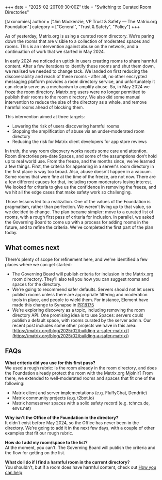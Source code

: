+++
date = "2025-02-20T09:30:00Z"
title = "Switching to Curated Room Directories"

[taxonomies]
author = ["Jim Mackenzie, VP Trust & Safety — The Matrix.org Foundation"]
category = ["General", "Trust & Safety", "Policy"]
+++

As of yesterday, Matrix.org is using a curated room directory. We’re paring down the rooms that are visible to a collection of moderated spaces and rooms. This is an intervention against abuse on the network, and a continuation of work that we started in May 2024\.

In early 2024 we noticed an uptick in users creating rooms to share harmful content. After a few iterations to identify these rooms and shut them down, we realised we needed to change tack. We landed on first reducing the discoverability and reach of these rooms \- after all, no other encrypted messaging platform provides a room directory service, and unfortunately it can clearly serve as a mechanism to amplify abuse. So, in May 2024 we froze the room directory. Matrix.org users were no longer permitted to publish their rooms to the room directory. We also did some manual intervention to reduce the size of the directory as a whole, and remove harmful rooms ahead of blocking them.

This intervention aimed at three targets:

* Lowering the risk of users discovering harmful rooms  
* Stopping the amplification of abuse via an under-moderated room directory  
* Reducing the risk for Matrix client developers for app store reviews

In truth, the way room discovery works needs some care and attention. Room directories pre-date Spaces, and some of the assumptions don't hold up to real world use. From the freeze, and the months since, we've learned a few things. First, the criteria for appearing in a server's room directory in the first place is way too broad. Also, abuse doesn't happen in a vacuum. Some rooms that were fine at the time of the freeze, are not now. There are a few different causes for that, including room moderators losing interest. We looked for criteria to give us the confidence in removing the freeze, and we hit all the edge cases that make safety work so challenging.

Those lessons led to a realization. One of the values of the Foundation is pragmatism, rather than perfection. We weren't living up to that value, so we decided to change. The plan became simpler: move to a curated list of rooms, with a rough first pass of criteria for inclusion. In parallel, we asked the Governing Board to come up with a process for adding rooms in the future, and to refine the criteria. We've completed the first part of the plan today.

## What comes next

There's plenty of scope for refinement here, and we've identified a few places where we can get started:

* The Governing Board will publish criteria for inclusion in the Matrix.org room directory. They'll also tell you how you can suggest rooms and spaces for the directory.
* We're going to recommend safer defaults. Servers should not let users publish rooms unless there are appropriate filtering and moderation tools in place, and people to wield them. For instance, Element have made this change to Synapse in [PR18175](https://github.com/element-hq/synapse/pull/18175)  
* We're exploring discovery as a topic, including removing the room directory API. One promising idea is to use Spaces: servers could publish a default space, with rooms curated by the server admin. Our recent post includes some other projects we have in this area: [https://matrix.org/blog/2025/02/building-a-safer-matrix/](https://matrix.org/blog/2025/02/building-a-safer-matrix/)

## FAQs

**What criteria did you use for this first pass?**  
We used a rough rubric: Is the room already in the room directory, and does the Foundation already protect the room with the Matrix.org Mjolnir? From there, we extended to well-moderated rooms and spaces that fit one of the following:

* Matrix client and server implementations (e.g. FluffyChat, Dendrite)  
* Matrix community projects (e.g. t2bot.io)  
* Matrix homeserver spaces with a solid safety record (e.g. tchncs.de, envs.net)

**Why isn't the Office of the Foundation in the directory?**  
It didn't exist before May 2024, so the Office has never been in the directory. We're going to add it in the next few days, with a couple of other examples that fit our rough rubric.

**How do I add my room/space to the list?**  
At the moment, you can't. The Governing Board will publish the criteria and the flow for getting on the list.

**What do I do if I find a harmful room in the current directory?**  
You shouldn't, but if a room does have harmful content, check out [How you can help](https://matrix.org/blog/2025/02/building-a-safer-matrix/#how-you-can-help)
